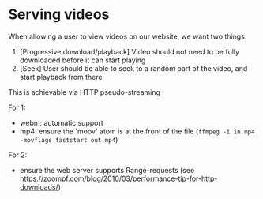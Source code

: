 # Serving videos

When allowing a user to view videos on our website, we want two things:

1. [Progressive download/playback] Video should not need to be fully downloaded before it can start playing
2. [Seek] User should be able to seek to a random part of the video, and start playback from there

This is achievable via HTTP pseudo-streaming

For 1:

- webm: automatic support
- mp4: ensure the 'moov' atom is at the front of the file (`ffmpeg -i in.mp4 -movflags faststart out.mp4`)

For 2:

- ensure the web server supports Range-requests (see https://zoompf.com/blog/2010/03/performance-tip-for-http-downloads/)
